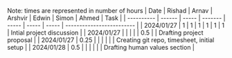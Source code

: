 Note: times are represented in number of hours
| Date       | Rishad | Arnav | Arshvir | Edwin | Simon | Ahmed | Task                      |
| ---------- | ------ | ----- | ------- | ----- | ----- | ----- | ------------------------- |
| 2024/01/27 | 1      | 1     | 1       | 1     | 1     | 1     | Intial project discussion |
| 2024/01/27 |        |       |         |       | 0.5   |       | Drafting project proposal |
| 2024/01/27 | 0.25   |       |         |       |       |       | Creating git repo, timesheet, initial setup |
| 2024/01/28 | 0.5    |       |         |       |       |       | Drafting human values section |
